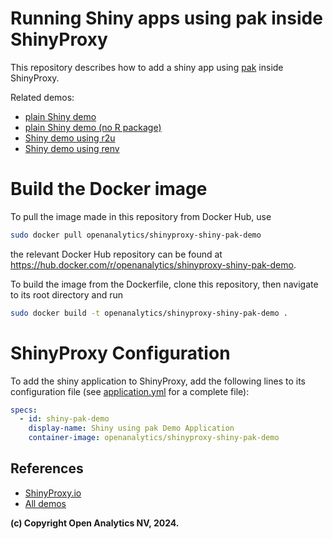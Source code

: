 # Running Shiny apps using pak inside ShinyProxy

This repository describes how to add a shiny app
using [pak](https://pak.r-lib.org/) inside ShinyProxy.

Related demos:

- [plain Shiny demo](https://github.com/openanalytics/shinyproxy-shiny-demo)
- [plain Shiny demo (no R package)](https://github.com/openanalytics/shinyproxy-shiny-demo-minimal)
- [Shiny demo using r2u](https://github.com/openanalytics/shinyproxy-shiny-r2u-demo)
- [Shiny demo using renv](https://github.com/openanalytics/shinyproxy-shiny-renv-demo)

# Build the Docker image

To pull the image made in this repository from Docker Hub, use

```bash
sudo docker pull openanalytics/shinyproxy-shiny-pak-demo
```

the relevant Docker Hub repository can be found
at <https://hub.docker.com/r/openanalytics/shinyproxy-shiny-pak-demo>.

To build the image from the Dockerfile, clone this repository, then navigate to
its root directory and run

```bash
sudo docker build -t openanalytics/shinyproxy-shiny-pak-demo .
```

# ShinyProxy Configuration

To add the shiny application to ShinyProxy, add the following lines to its
configuration file (see [application.yml](./application.yml) for a complete
file):

```yaml
specs:
  - id: shiny-pak-demo
    display-name: Shiny using pak Demo Application
    container-image: openanalytics/shinyproxy-shiny-pak-demo
```

## References

- [ShinyProxy.io](https://shinyproxy.io/)
- [All demos](https://shinyproxy.io/documentation/demos/)


**(c) Copyright Open Analytics NV, 2024.**
